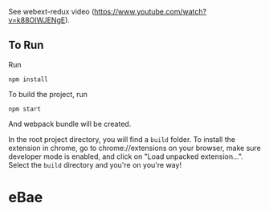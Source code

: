 See webext-redux video (https://www.youtube.com/watch?v=k88OIWJENgE).

## To Run

Run

```
npm install
```

To build the project, run

```
npm start
```

And webpack bundle will be created.

In the root project directory, you will find a `build` folder. To install the extension in chrome, go to chrome://extensions on your browser, make sure developer mode is enabled, and click on "Load unpacked extension...". Select the `build` directory and you're on you're way!
# eBae
